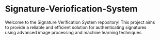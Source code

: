 # Signature-Veriofication-System
Welcome to the Signature Verification System repository! This project aims to provide a reliable and efficient solution for authenticating signatures using advanced image processing and machine learning techniques.
